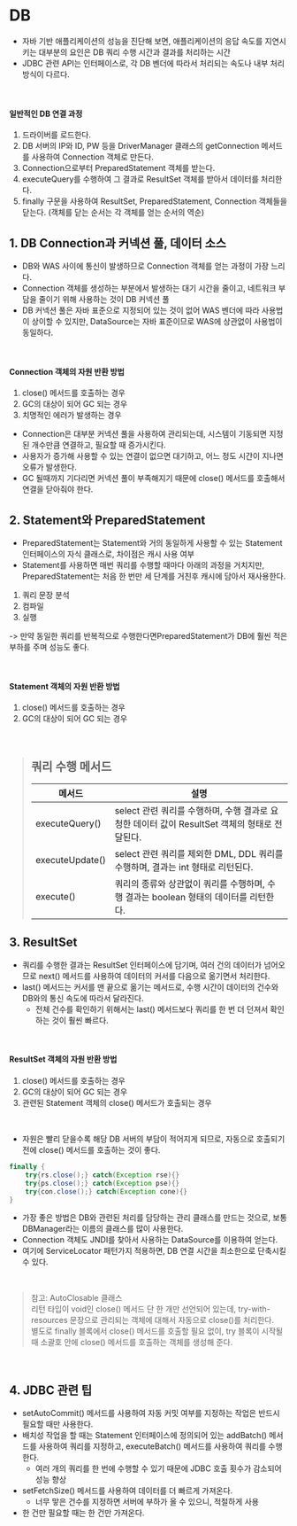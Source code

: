 # DB
- 자바 기반 애플리케이션의 성능을 진단해 보면, 애플리케이션의 응답 속도를 지연시키는 대부분의 요인은 DB 쿼리 수행 시간과 결과를 처리하는 시간
- JDBC 관련 API는 인터페이스로, 각 DB 벤더에 따라서 처리되는 속도나 내부 처리 방식이 다르다.

<BR>

#### 일반적인 DB 연결 과정
1. 드라이버를 로드한다.
2. DB 서버의 IP와 ID, PW 등을 DriverManager 클래스의 getConnection 메서드를 사용하여 Connection 객체로 만든다.
3. Connection으로부터 PreparedStatement 객체를 받는다.
4. executeQuery를 수행하여 그 결과로 ResultSet 객체를 받아서 데이터를 처리한다.
5. finally 구문을 사용하여 ResultSet, PreparedStatement, Connection 객체들을 닫는다. (객체를 닫는 순서는 각 객체를 얻는 순서의 역순)

## 1. DB Connection과 커넥션 풀, 데이터 소스
- DB와 WAS 사이에 통신이 발생하므로 Connection 객체를 얻는 과정이 가장 느리다.
- Connection 객체를 생성하는 부분에서 발생하는 대기 시간을 줄이고, 네트워크 부담을 줄이기 위해 사용하는 것이 DB 커넥션 풀
- DB 커넥션 풀은 자바 표준으로 지정되어 있는 것이 없어 WAS 벤더에 따라 사용법이 상이할 수 있지만, DataSource는 자바 표준이므로 WAS에 상관없이 사용법이 동일하다.

<br>

#### Connection 객체의 자원 반환 방법
1. close() 메서드를 호출하는 경우
2. GC의 대상이 되어 GC 되는 경우
3. 치명적인 에러가 발생하는 경우


- Connection은 대부분 커넥션 풀을 사용하여 관리되는데, 시스템이 기동되면 지정된 개수만큼 연결하고, 필요할 때 증가시킨다.
- 사용자가 증가해 사용할 수 있는 연결이 없으면 대기하고, 어느 정도 시간이 지나면 오류가 발생한다.
- GC 될때까지 기다리면 커넥션 풀이 부족해지기 때문에 close() 메서드를 호출해서 연결을 닫아줘야 한다.


## 2. Statement와 PreparedStatement
- PreparedStatement는 Statement와 거의 동일하게 사용할 수 있는 Statement 인터페이스의 자식 클래스로, 차이점은 캐시 사용 여부
- Statement를 사용하면 매번 쿼리를 수행할 때마다 아래의 과정을 거치지만, PreparedStatement는 처음 한 번만 세 단계를 거친후 캐시에 담아서 재사용한다.
1. 쿼리 문장 분석
2. 컴파일
3. 실행

-> 만약 동일한 쿼리를 반복적으로 수행한다면PreparedStatement가 DB에 훨씬 적은 부하를 주며 성능도 좋다.

<br>

#### Statement 객체의 자원 반환 방법
1. close() 메서드를 호출하는 경우
2. GC의 대상이 되어 GC 되는 경우

<br>

> ## 쿼리 수행 메서드
> |메서드|설명|
> |---|---|
> |executeQuery()|select 관련 쿼리를 수행하며, 수행 결과로 요청한 데이터 값이 ResultSet 객체의 형태로 전달된다.|
> |executeUpdate()|select 관련 쿼리를 제외한 DML, DDL 쿼리를 수행하며, 결과는 int 형태로 리턴된다.|
> |execute()|쿼리의 종류와 상관없이 쿼리를 수행하며, 수행 결과는 boolean 형태의 데이터를 리턴한다.|


## 3. ResultSet
- 쿼리를 수행한 결과는 ResultSet 인터페이스에 담기며, 여러 건의 데이터가 넘어오므로 next() 메서드를 사용하여 데이터의 커서를 다음으로 옮기면서 처리한다.
- last() 메서드는 커서를 맨 끝으로 옮기는 메서드로, 수행 시간이 데이터의 건수와 DB와의 통신 속도에 따라서 달라진다.
  - 전체 건수를 확인하기 위해서는 last() 메서드보다 쿼리를 한 번 더 던져서 확인하는 것이 훨씬 빠르다.

<br>

#### ResultSet 객체의 자원 반환 방법
1. close() 메서드를 호출하는 경우
2. GC의 대상이 되어 GC 되는 경우
3. 관련된 Statement 객체의 close() 메서드가 호출되는 경우

<br>

- 자원은 빨리 닫을수록 해당 DB 서버의 부담이 적어지게 되므로, 자동으로 호출되기 전에 close() 메서드를 호출하는 것이 좋다.
```java
finally {
    try{rs.close();} catch(Exception rse){}
    try{ps.close();} catch(Exception pse){}
    try{con.close();} catch(Exception cone){}
}
```

- 가장 좋은 방법은 DB와 관련된 처리를 담당하는 관리 클래스를 만드는 것으로, 보통 DBManager라는 이름의 클래스를 많이 사용한다.
- Connection 객체도 JNDI를 찾아서 사용하는 DataSource를 이용하여 얻는다.
- 여기에 ServiceLocator 패턴가지 적용하면, DB 연결 시간을 최소한으로 단축시킬 수 있다.

<br>

> 참고: AutoClosable 클래스<br>
> 리턴 타입이 void인 close() 메서드 단 한 개만 선언되어 있는데, try-with-resources 문장으로 관리되는 객체에 대해서 자동으로 close()를 처리한다.<br>
> 별도로 finally 블록에서 close() 메서드를 호출할 필요 없이, try 블록이 시작될 때 소괄호 안에 close() 메서드를 호출하는 객체를 생성해 준다.

<br>

## 4. JDBC 관련 팁
- setAutoCommit() 메서드를 사용하여 자동 커밋 여부를 지정하는 작업은 반드시 필요할 때만 사용한다.
- 배치성 작업을 할 때는 Statement 인터페이스에 정의되어 있는 addBatch() 메서드를 사용하여 쿼리를 지정하고, executeBatch() 메서드를 사용하여 쿼리를 수행한다.
  - 여러 개의 쿼리를 한 번에 수행할 수 있기 때문에 JDBC 호출 횟수가 감소되어 성능 향상
- setFetchSize() 메서드를 사용하여 데이터를 더 빠르게 가져온다.
  - 너무 맣은 건수를 지정하면 서버에 부하가 올 수 있으니, 적절하게 사용
- 한 건만 필요할 때는 한 건만 가져온다.